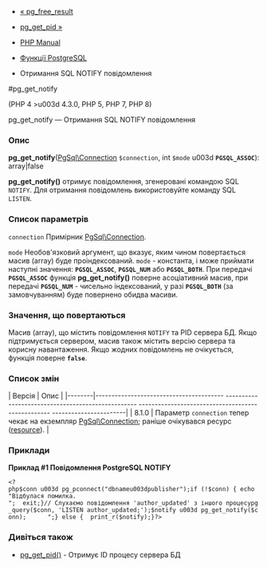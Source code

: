 - [« pg_free_result](function.pg-free-result.md)
- [pg_get_pid »](function.pg-get-pid.md)

- [PHP Manual](index.md)
- [Функції PostgreSQL](ref.pgsql.md)
- Отримання SQL NOTIFY повідомлення

#pg_get_notify

(PHP 4 \>u003d 4.3.0, PHP 5, PHP 7, PHP 8)

pg_get_notify — Отримання SQL NOTIFY повідомлення

### Опис

**pg_get_notify**([PgSql\Connection](class.pgsql-connection.md)
`$connection`, int `$mode` u003d **`PGSQL_ASSOC`**): array\|false

**pg_get_notify()** отримує повідомлення, згенеровані командою SQL
`NOTIFY`. Для отримання повідомлень використовуйте команду SQL `LISTEN`.

### Список параметрів

`connection`
Примірник [PgSql\Connection](class.pgsql-connection.md).

`mode`
Необов'язковий аргумент, що вказує, яким чином повертається масив
(array) буде проіндексований. `mode` - константа, і може приймати
наступні значення: **`PGSQL_ASSOC`**, **`PGSQL_NUM`** або
**`PGSQL_BOTH`**. При передачі **`PGSQL_ASSOC`** функція
**pg_get_notify()** поверне асоціативний масив, при передачі
**`PGSQL_NUM`** - чисельно індексований, у разі **`PGSQL_BOTH`**
(за замовчуванням) буде повернено обидва масиви.

### Значення, що повертаються

Масив (array), що містить повідомлення `NOTIFY` та PID сервера БД. Якщо
підтримується сервером, масив також містить версію сервера та корисну
навантаження. Якщо жодних повідомлень не очікується, функція поверне
**`false`**.

### Список змін

| Версія | Опис |
|--------|---------------------------------------- -------------------------------------------------- -------------------------------------------------- -----------------------|
| 8.1.0 | Параметр `connection` тепер чекає на екземпляр [PgSql\Connection](class.pgsql-connection.md); раніше очікувався ресурс ([resource](language.types.resource.md)). |

### Приклади

**Приклад #1 Повідомлення PostgreSQL NOTIFY**

` <?php$conn u003d pg_pconnect("dbnameu003dpublisher");if (!$conn) { echo "Відбулася помилка.
";  exit;}// Слухаємо повідомлення 'author_updated' з іншого процесуpg_query($conn, 'LISTEN author_updated;');$notify u003d pg_get_notify($conn);     
";} else {  print_r($notify);}?> `

### Дивіться також

- [pg_get_pid()](function.pg-get-pid.md) - Отримує ID процесу
сервера БД

